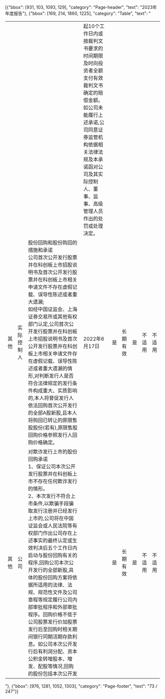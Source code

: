 [{"bbox": [931, 103, 1093, 129], "category": "Page-header", "text": "2023年年度报告"}, {"bbox": [169, 214, 1860, 1225], "category": "Table", "text": "<table><tr><td></td><td></td><td></td><td>起10个工作日内或按裁判文书要求的时间期限及时向投资者全额支付有效裁判文书确定的赔偿金额。<br/>如公司未能履行上述承诺,公司同意证券监管机构依据相关法律法规及本承诺函对公司及其实际控制人、董事、监事、高级管理人员作出的处罚或处理决定。</td><td></td><td></td><td></td><td></td><td></td></tr><tr><td>其他</td><td>实际控制人</td><td>股份回购和股份购回的措施和承诺<br/>公司首次公开发行股票并在科创板上市招股说明书及首次公开发行股票并在科创板上市相关申请文件不存在虚假记载、误导性陈述或者重大遗漏;<br/>如经中国证监会、上海证券交易所或其他有权部门认定,公司首次公开发行股票并在科创板上市招股说明书及首次公开发行股票并在科创板上市相关申请文件存在虚假记载、误导性陈述或者重大遗漏的情形,对判断发行人是否符合法律规定的发行条件构成重大、实质影响的,本人将督促发行人依法回购首次公开发行的全部A股新股,且本人将购回已转让的原限售股股份(若有),原限售股回购价格参照发行人回购价格确定。</td><td>2022年6月17日</td><td>是</td><td>长期有效</td><td>是</td><td>不适用</td><td>不适用</td></tr><tr><td>其他</td><td>公司</td><td>对欺诈发行上市的股份回购承诺<br/>1、保证公司本次公开发行股票并在科创板上市不存在任何欺诈发行的情形。<br/>2、本次发行不符合上市条件,以欺骗手段骗取发行注册并已经发行上市的,公司将在中国证监会或人民法院等有权部门作出公司存在上述事实的最终认定或生效判决后五个工作日内启动与股份回购有关的程序,回购公司本次公开发行的全部新股,具体的股份回购方案将依据所适用的法律、法规、规范性文件及公司章程等规定履行公司内部审批程序和外部审批程序。回购价格不低于公司股票发行价加股票发行后至回购时相关期间银行同期活期存款利息。如公司本次公开发行后有利润分配、资本公积金转增股本、增发、配股等情况,回购的股份包括本次公开发</td><td></td><td>是</td><td>长期有效</td><td>是</td><td>不适用</td><td>不适用</td></tr></table>"}, {"bbox": [976, 1281, 1052, 1303], "category": "Page-footer", "text": "73 / 247"}]